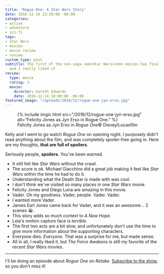 ```yaml
---
title: 'Rogue One: A Star Wars Story'
date: 2016-12-16 22:29:00 -06:00
categories:
- action
- adventure
- sci-fi
tags:
- Star Wars
- movies
- movie review
- review
custom_type: post
subtitle: The first of the non-saga <em>Star Wars</em> movies has finally come out,
  and I really liked it
review:
  type: movie
  rating: 3
  movie:
    director: Gareth Edwards
    date: 2016-12-14 18:00:00 -06:00
featured_image: "/uploads/2016/12/rogue-one-jyn-erso.jpg"
---
```


<figure class="extendout">
  {% include imgic.html src="/2016/12/rogue-one-jyn-erso.jpg" alt="Felicity Jones as Jyn Erso in Rogue One." %}
  <figcaption>Felicity Jones as Jyn Erso in <em>Rogue One</em><span class="image__copyright">© Disney/Lucasfilm</span></figcaption>
</figure>

Kelly and I went to go watch _Rogue One_ on opening night. I purposely didn't read anything about the film, and was completely spoiler-free going in. Here are my thoughts, **that are full of spoilers**.

Seriously people, **spoilers**. You've been warned.

- It still felt like _Star Wars_ without the crawl.
- The score is ok. Michael Giacchino did a great job making it feel like _Star Wars_ within the time he had to do it.
- Understanding what the Death Star is made with was cool.
- I don't think we've visited so many places in one _Star Wars_ movie.
- Felicity Jones and Diego Luna are amazing in this movie.
- Vader. Oh my goodness. Vader, people. Vader. Vader.
- I wanted more Vader.
- James Earl Jones came back for Vader, and it was an awesome… 2 scenes 😭.
- This story adds so much context to _A New Hope_.
- Leia's motion capture face is _terrible_.
- The first two acts are a bit slow, and unfortunately don't use the time to give more information about the supporting characters.
- Everyone dies. _Everyone_. That was a surprise for me, but made sense.
- All in all, I really liked it, but _The Force Awakens_ is still my favorite of the recent _Star Wars_ movies.

---

I'll be doing an episode about _Rogue One_ on _Retake_. [Subscribe to the show](https://nightowl.fm/retake), so you don't miss it!
